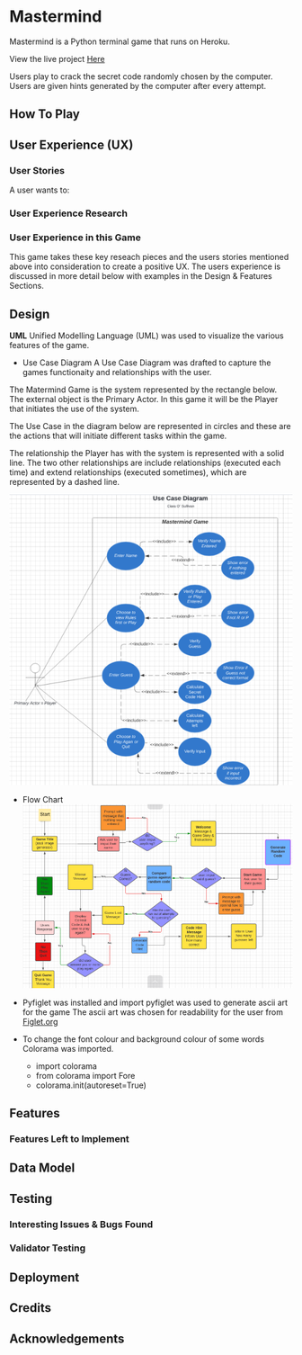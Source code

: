 # **Mastermind**

Mastermind is a Python terminal game that runs on Heroku.

View the live project [Here](https://mastermind-code-breaker.herokuapp.com)

Users play to crack the secret code randomly chosen by the computer.  Users are given hints generated by the computer after every attempt.

## How To Play


## User Experience (UX)

### User Stories
A user wants to:


### User Experience Research

### User Experience in this Game
This game takes these key reseach pieces and the users stories mentioned above into consideration to create a positive UX.  The users experience is discussed in more detail below with examples in the Design & Features Sections.

## Design
**UML**
Unified Modelling Language (UML) was used to visualize the various features of the game. 

* Use Case Diagram
A Use Case Diagram was drafted to capture the games functionaity and relationships with the user.

The Matermind Game is the system represented by the rectangle below.  The external object is the Primary Actor.  In this game it will be the Player that initiates the use of the system.

The Use Case in the diagram below are represented in circles and these are the actions that will initiate different tasks within the game.

The relationship the Player has with the system is represented with a solid line.  The two other relationships are include relationships (executed each time) and extend relationships (executed sometimes), which are represented by a dashed line.

![Use Case Diagram](assets/images/use-case-diagram.png)

* Flow Chart
    ![Flowchart](assets/images/flowchart.png)

* Pyfiglet was installed and import pyfiglet was used to generate ascii art for the game
The ascii art was chosen for readability for the user from [Figlet.org](http://www.figlet.org/)

* To change the font colour and background colour of some words Colorama was imported.
    * import colorama
    * from colorama import Fore
    * colorama.init(autoreset=True)

## Features

### Features Left to Implement


## Data Model

## Testing

### Interesting Issues & Bugs Found
### Validator Testing

## Deployment

## Credits

## Acknowledgements

